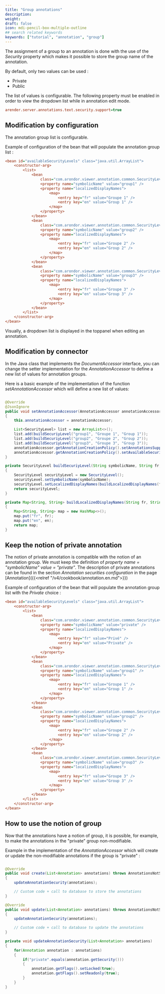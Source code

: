 ```yaml
---
title: "Group annotations"
description:
weight: 
draft: false
icon: mdi-pencil-box-multiple-outline
## search related keywords
keywords: ["tutorial", "annotation", "group"]
---
```


The assignment of a group to an annotation is done with the use of the *Security* property which makes it possible to store the group name of the annotation.

By default, only two values ​​can be used :
- Private
- Public

The list of values ​​is configurable. The following property must be enabled in order to view the dropdown list while in annotation edit mode.


```cfg
arender.server.annotations.text.security.support=true
```


## Modification by configuration

The annotation group list is configurable.

Example of configuration of the bean that will populate the annotation group list :


```cfg
<bean id="availableSecurityLevels" class="java.util.ArrayList">
    <constructor-arg>
        <list>
            <bean
                class="com.arondor.viewer.annotation.common.SecurityLevel">
                <property name="symbolicName" value="group1" />
                <property name="localizedDisplayNames">
                    <map>
                        <entry key="fr" value="Groupe 1" />
                        <entry key="en" value="Group 1" />
                    </map>
                </property>
            </bean>
            <bean
                class="com.arondor.viewer.annotation.common.SecurityLevel">
                <property name="symbolicName" value="group2" />
                <property name="localizedDisplayNames">
                    <map>
                        <entry key="fr" value="Groupe 2" />
                        <entry key="en" value="Group 2" />
                    </map>
                </property>
            </bean>
            <bean
                class="com.arondor.viewer.annotation.common.SecurityLevel">
                <property name="symbolicName" value="group3" />
                <property name="localizedDisplayNames">
                    <map>
                        <entry key="fr" value="Groupe 3" />
                        <entry key="en" value="Group 3" />
                    </map>
                </property>
            </bean>
        </list>
    </constructor-arg>
</bean>
```



Visually, a dropdown list is displayed in the toppanel when editing an annotation.


## Modification by connector

In the Java class that implements the *DocumentAccessor* interface, you can change the setter implementation for the *AnnotationAccessor* to define a new list of values ​​for annotation groups.

Here is a basic example of the implementation of the function *setAnnotationAccessor* which will define a new list of values:

```java

@Override
@JsonIgnore
public void setAnnotationAccessor(AnnotationAccessor annotationAccessor) throws AnnotationsNotSupportedException
{
    this.annotationAccessor = annotationAccessor;

    List<SecurityLevel> list = new ArrayList<>();
    list.add(buildSecuriyLevel("group1", "Groupe 1", "Group 1"));
    list.add(buildSecuriyLevel("group2", "Groupe 2", "Group 2"));
    list.add(buildSecuriyLevel("group3", "Groupe 3", "Group 3"));
    annotationAccessor.getAnnotationCreationPolicy().setAnnotationsSupportSecurity(true);
    annotationAccessor.getAnnotationCreationPolicy().setAvailableSecurityLevels(list);
}

private SecurityLevel buildSecuriyLevel(String symbolicName, String fr, String en)
{
    SecurityLevel securityLevel = new SecurityLevel();
    securityLevel.setSymbolicName(symbolicName);
    securityLevel.setLocalizedDisplayNames(buildLocalizedDisplayNames(fr, en));
    return securityLevel;
}

private Map<String, String> buildLocalizedDisplayNames(String fr, String en)
{
    Map<String, String> map = new HashMap<>();
    map.put("fr", fr);
    map.put("en", en);
    return map;
}

```



## Keep the notion of private annotation

The notion of private annotation is compatible with the notion of an annotation group. We must keep the definition of *property name = "symbolicName" value = "private"*. The description of private annotations can be found in the section *Annotation securities configuration* in the page [Annotation]({{<relref "/v4/cookbook/annotation.en.md">}})

Example of configuration of the bean that will populate the annotation group list with the *Private* choice :


```cfg
<bean id="availableSecurityLevels" class="java.util.ArrayList">
    <constructor-arg>
        <list>
            <bean
                class="com.arondor.viewer.annotation.common.SecurityLevel">
                <property name="symbolicName" value="private" />
                <property name="localizedDisplayNames">
                    <map>
                        <entry key="fr" value="Privé" />
                        <entry key="en" value="Private" />
                    </map>
                </property>
            </bean>
            <bean
                class="com.arondor.viewer.annotation.common.SecurityLevel">
                <property name="symbolicName" value="group1" />
                <property name="localizedDisplayNames">
                    <map>
                        <entry key="fr" value="Groupe 1" />
                        <entry key="en" value="Group 1" />
                    </map>
                </property>
            </bean>
            <bean
                class="com.arondor.viewer.annotation.common.SecurityLevel">
                <property name="symbolicName" value="group2" />
                <property name="localizedDisplayNames">
                    <map>
                        <entry key="fr" value="Groupe 2" />
                        <entry key="en" value="Group 2" />
                    </map>
                </property>
            </bean>
            <bean
                class="com.arondor.viewer.annotation.common.SecurityLevel">
                <property name="symbolicName" value="group3" />
                <property name="localizedDisplayNames">
                    <map>
                        <entry key="fr" value="Groupe 3" />
                        <entry key="en" value="Group 3" />
                    </map>
                </property>
            </bean>
        </list>
    </constructor-arg>
</bean>
```





## How to use the notion of group

Now that the annotations have a notion of group, it is possible, for example, to make the annotations in the "private" group non-modifiable.

Example in the implementation of the *AnnotationAccessor* which will create or update the non-modifiable annotations if the group is "private" :
```java

@Override
public void create(List<Annotation> annotations) throws AnnotationsNotSupportedException, AnnotationCredentialsException, InvalidAnnotationFormatException, AnnotationNotAvailableException
{
    updateAnnotationSecurity(annotations);

    // Custom code + call to database to store the annotations
}

@Override
public void update(List<Annotation> annotations) throws AnnotationsNotSupportedException, AnnotationNotAvailableException, AnnotationCredentialsException, InvalidAnnotationFormatException
{
    updateAnnotationSecurity(annotations);

    // Custom code + call to database to update the annotations
}

private void updateAnnotationSecurity(List<Annotation> annotations)
{
    for(Annotation annotation : annotations)
    {
        if("private".equals(annotation.getSecurity()))
        {
            annotation.getFlags().setLocked(true);
            annotation.getFlags().setReadonly(true);
        }
    }
}

```